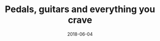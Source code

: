 ---
title: 'Pedals, guitars and everything you crave'
description: ''
keywords: ''
tags: 'gear'
image: './images/jonathan-dubon-386944-unsplash.jpg'
imageCredit: 'Jonathan Dubon'
imageCreditURL: 'https://unsplash.com/@jondubon'
path: '/blog/pedals-guitars-and-everything-you-crave'
published: true
date: '2018-06-04'
---